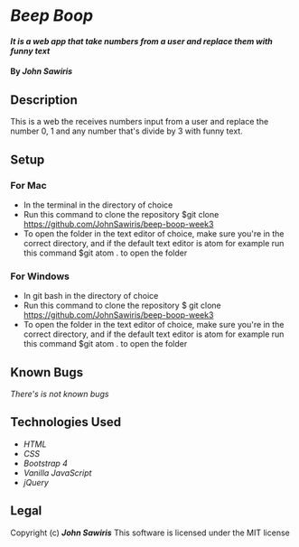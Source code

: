# _Beep Boop_

#### _It is a web app that take numbers from a user and replace them with funny text_

#### By _**John Sawiris**_

## Description
This is a web the receives numbers input from a user and replace the number 0, 1 and any number that's divide by 3 with funny text.

## Setup

### For Mac
* In the terminal in the directory of choice
* Run this command to clone the repository $git clone https://github.com/JohnSawiris/beep-boop-week3
* To open the folder in the text editor of choice, make sure you're in the correct directory, and if the default text editor is atom for example run this command $git atom . to open the folder

### For Windows
* In git bash in the directory of choice
* Run this command to clone the repository $ git clone https://github.com/JohnSawiris/beep-boop-week3
* To open the folder in the text editor of choice, make sure you're in the correct directory, and if the default text editor is atom for example run this command $git atom . to open the folder

## Known Bugs
_There's is not known bugs_

## Technologies Used

* _HTML_
* _CSS_
* _Bootstrap 4_
* _Vanilla JavaScript_
* _jQuery_

## Legal
Copyright (c) **_John Sawiris_**
This software is licensed under the MIT license
